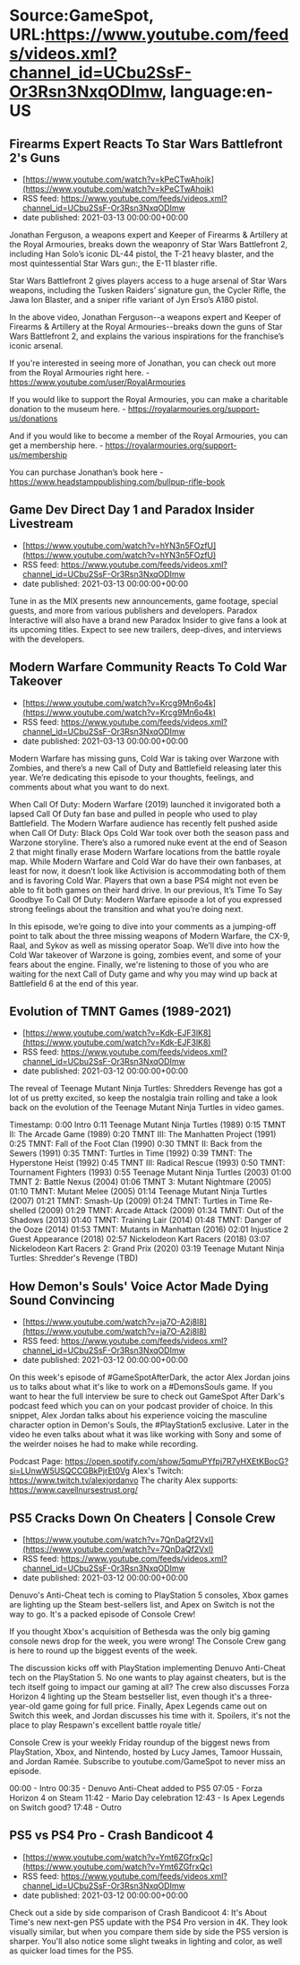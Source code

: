 # Source:GameSpot, URL:https://www.youtube.com/feeds/videos.xml?channel_id=UCbu2SsF-Or3Rsn3NxqODImw, language:en-US

## Firearms Expert Reacts To Star Wars Battlefront 2's Guns
 - [https://www.youtube.com/watch?v=kPeCTwAhoik](https://www.youtube.com/watch?v=kPeCTwAhoik)
 - RSS feed: https://www.youtube.com/feeds/videos.xml?channel_id=UCbu2SsF-Or3Rsn3NxqODImw
 - date published: 2021-03-13 00:00:00+00:00

Jonathan Ferguson, a weapons expert and Keeper of Firearms & Artillery at the Royal Armouries, breaks down the weaponry of Star Wars Battlefront 2, including Han Solo’s iconic DL-44 pistol, the T-21 heavy blaster, and the most quintessential Star Wars gun:, the E-11 blaster rifle.

Star Wars Battlefront 2 gives players access to a huge arsenal of Star Wars weapons, including the Tusken Raiders’ signature gun, the Cycler Rifle, the Jawa Ion Blaster, and a sniper rifle variant of Jyn Erso’s A180 pistol.

In the above video, Jonathan Ferguson--a weapons expert and Keeper of Firearms & Artillery at the Royal Armouries--breaks down the guns of Star Wars Battlefront 2, and explains the various inspirations for the franchise’s iconic arsenal.

If you're interested in seeing more of Jonathan, you can check out more from the Royal Armouries right here. - https://www.youtube.com/user/RoyalArmouries

If you would like to support the Royal Armouries, you can make a charitable donation to the museum here. - https://royalarmouries.org/support-us/donations

And if you would like to become a member of the Royal Armouries, you can get a membership here. - https://royalarmouries.org/support-us/membership

You can purchase Jonathan’s book here - https://www.headstamppublishing.com/bullpup-rifle-book

## Game Dev Direct Day 1 and Paradox Insider Livestream
 - [https://www.youtube.com/watch?v=hYN3n5FOzfU](https://www.youtube.com/watch?v=hYN3n5FOzfU)
 - RSS feed: https://www.youtube.com/feeds/videos.xml?channel_id=UCbu2SsF-Or3Rsn3NxqODImw
 - date published: 2021-03-13 00:00:00+00:00

Tune in as the MIX presents new announcements, game footage, special guests, and more from various publishers and developers. Paradox Interactive will also have a brand new Paradox Insider to give fans a look at its upcoming titles. Expect to see new trailers, deep-dives, and interviews with the developers.

## Modern Warfare Community Reacts To Cold War Takeover
 - [https://www.youtube.com/watch?v=Krcg9Mn6o4k](https://www.youtube.com/watch?v=Krcg9Mn6o4k)
 - RSS feed: https://www.youtube.com/feeds/videos.xml?channel_id=UCbu2SsF-Or3Rsn3NxqODImw
 - date published: 2021-03-13 00:00:00+00:00

Modern Warfare has missing guns, Cold War is taking over Warzone with Zombies, and there’s a new Call of Duty and Battlefield releasing later this year. We’re dedicating this episode to your thoughts, feelings, and comments about what you want to do next.

When Call Of Duty: Modern Warfare (2019) launched it invigorated both a lapsed Call Of Duty fan base and pulled in people who used to play Battlefield. The Modern Warfare audience has recently felt pushed aside when Call Of Duty: Black Ops Cold War took over both the season pass and Warzone storyline. There’s also a rumored nuke event at the end of Season 2 that might finally erase Modern Warfare locations from the battle royale map. While Modern Warfare and Cold War do have their own fanbases, at least for now, it doesn’t look like Activision is accommodating both of them and is favoring Cold War. Players that own a base PS4 might not even be able to fit both games on their hard drive. In our previous, It’s Time To Say Goodbye To Call Of Duty: Modern Warfare episode a lot of you expressed strong feelings about the transition and what you’re doing next.

In this episode, we’re going to dive into your comments as a jumping-off point to talk about the three missing weapons of Modern Warfare, the CX-9, Raal, and Sykov as well as missing operator Soap. We’ll dive into how the Cold War takeover of Warzone is going, zombies event, and some of your fears about the engine. Finally, we're listening to those of you who are waiting for the next Call of Duty game and why you may wind up back at Battlefield 6 at the end of this year.

## Evolution of TMNT Games (1989-2021)
 - [https://www.youtube.com/watch?v=Kdk-EJF3lK8](https://www.youtube.com/watch?v=Kdk-EJF3lK8)
 - RSS feed: https://www.youtube.com/feeds/videos.xml?channel_id=UCbu2SsF-Or3Rsn3NxqODImw
 - date published: 2021-03-12 00:00:00+00:00

The reveal of Teenage Mutant Ninja Turtles: Shredders Revenge has got a lot of us pretty excited, so keep the nostalgia train rolling and take a look back on the evolution of the Teenage Mutant Ninja Turtles in video games.

Timestamp:
0:00 Intro
0:11 Teenage Mutant Ninja Turtles (1989)
0:15 TMNT II: The Arcade Game (1989)
0:20 TMNT III: The Manhatten Project (1991)
0:25 TMNT: Fall of the Foot Clan (1990)
0:30 TMNT II: Back from the Sewers (1991)
0:35 TMNT: Turtles in Time (1992)
0:39 TMNT: The Hyperstone Heist (1992)
0:45 TMNT III: Radical Rescue (1993)
0:50 TMNT: Tournament Fighters (1993)
0:55 Teenage Mutant Ninja Turtles (2003)
01:00 TMNT 2: Battle Nexus (2004)
01:06 TMNT 3: Mutant Nightmare (2005)
01:10 TMNT: Mutant Melee (2005)
01:14 Teenage Mutant Ninja Turtles (2007)
01:21 TMNT: Smash-Up (2009)
01:24 TMNT: Turtles in Time Re-shelled (2009)
01:29 TMNT: Arcade Attack (2009)
01:34 TMNT: Out of the Shadows (2013)
01:40 TMNT: Training Lair (2014)
01:48 TMNT: Danger of the Ooze (2014)
01:53 TMNT: Mutants in Manhattan (2016)
02:01 Injustice 2 Guest Appearance (2018)
02:57 Nickelodeon Kart Racers (2018)
03:07 Nickelodeon Kart Racers 2: Grand Prix (2020)
03:19 Teenage Mutant Ninja Turtles: Shredder's Revenge (TBD)

## How Demon's Souls' Voice Actor Made Dying Sound Convincing
 - [https://www.youtube.com/watch?v=ja7O-A2j8l8](https://www.youtube.com/watch?v=ja7O-A2j8l8)
 - RSS feed: https://www.youtube.com/feeds/videos.xml?channel_id=UCbu2SsF-Or3Rsn3NxqODImw
 - date published: 2021-03-12 00:00:00+00:00

On this week's episode of #GameSpotAfterDark, the actor Alex Jordan joins us to talks about what it's like to work on a #DemonsSouls game. If you want to hear the full interview be sure to check out GameSpot After Dark's podcast feed which you can on your podcast provider of choice. In this snippet, Alex Jordan talks about his experience voicing the masculine character option in Demon's Souls, the #PlayStation5 exclusive. Later in the video he even talks about what it was like working with Sony and some of the weirder noises he had to make while recording.

Podcast Page: https://open.spotify.com/show/5qmuPYfpj7R7yHXEtKBocG?si=LUnwW5USQCCGBkPjrEt0Vg
Alex's Twitch: https://www.twitch.tv/alexjordanvo
The charity Alex supports: https://www.cavellnursestrust.org/

## PS5 Cracks Down On Cheaters | Console Crew
 - [https://www.youtube.com/watch?v=7QnDaQf2VxI](https://www.youtube.com/watch?v=7QnDaQf2VxI)
 - RSS feed: https://www.youtube.com/feeds/videos.xml?channel_id=UCbu2SsF-Or3Rsn3NxqODImw
 - date published: 2021-03-12 00:00:00+00:00

Denuvo's Anti-Cheat tech is coming to PlayStation 5 consoles, Xbox games are lighting up the Steam best-sellers list, and Apex on Switch is not the way to go. It's a packed episode of Console Crew!

If you thought Xbox's acquisition of Bethesda was the only big gaming console news drop for the week, you were wrong! The Console Crew gang is here to round up the biggest events of the week.

The discussion kicks off with PlayStation implementing Denuvo Anti-Cheat tech on the PlayStation 5. No one wants to play against cheaters, but is the tech itself going to impact our gaming at all? The crew also discusses Forza Horizon 4 lighting up the Steam bestseller list, even though it's a three-year-old game going for full price. Finally, Apex Legends came out on Switch this week, and Jordan discusses his time with it. Spoilers, it's not the place to play Respawn's excellent battle royale title/

Console Crew is your weekly Friday roundup of the biggest news from PlayStation, Xbox, and Nintendo, hosted by Lucy James, Tamoor Hussain, and Jordan Ramée. Subscribe to youtube.com/GameSpot to never miss an episode. 

00:00 - Intro
00:35 - Denuvo Anti-Cheat added to PS5
07:05 - Forza Horizon 4 on Steam
11:42 - Mario Day celebration
12:43 - Is Apex Legends on Switch good?
17:48 - Outro

## PS5 vs PS4 Pro - Crash Bandicoot 4
 - [https://www.youtube.com/watch?v=Ymt6ZGfrxQc](https://www.youtube.com/watch?v=Ymt6ZGfrxQc)
 - RSS feed: https://www.youtube.com/feeds/videos.xml?channel_id=UCbu2SsF-Or3Rsn3NxqODImw
 - date published: 2021-03-12 00:00:00+00:00

Check out a side by side comparison of Crash Bandicoot 4: It's About Time's new next-gen PS5 update with the PS4 Pro version in 4K. They look visually similar, but when you compare them side by side the PS5 version is sharper. You'll also notice some slight tweaks in lighting and color, as well as quicker load times for the PS5.

